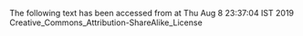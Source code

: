 The following text has been accessed from at Thu Aug 8 23:37:04 IST 2019
Creative_Commons_Attribution-ShareAlike_License
